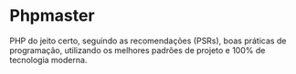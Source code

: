 # Phpmaster

PHP do jeito certo, seguindo as recomendações (PSRs), boas práticas de programação, utilizando os melhores padrões de projeto e 100% de tecnologia moderna.
